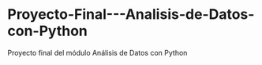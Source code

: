 # Proyecto-Final---Analisis-de-Datos-con-Python
Proyecto final del módulo Análisis de Datos con Python
